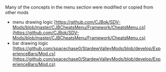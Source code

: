 ﻿Many of the concepts in the menu section were modified or copied from other mods

* menu drawing
	logic [https://github.com/CJBok/SDV-Mods/blob/master/CJBCheatsMenu/Framework/CheatsMenu.cs](https://github.com/CJBok/SDV-Mods/blob/master/CJBCheatsMenu/Framework/CheatsMenu.cs)
* bar drawing
	logic [https://github.com/spacechase0/StardewValleyMods/blob/develop/ExperienceBars/Mod.cs](https://github.com/spacechase0/StardewValleyMods/blob/develop/ExperienceBars/Mod.cs)